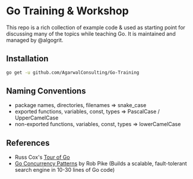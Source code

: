 # Go Training & Workshop

This repo is a rich collection of example code & used as starting point for discussing many of the topics while teaching Go. It is maintained and managed by @algogrit.

## Installation

```bash
go get -u github.com/AgarwalConsulting/Go-Training
```

## Naming Conventions

- package names, directories, filenames => snake_case
- exported functions, variables, const, types => PascalCase / UpperCamelCase
- non-exported functions, variables, const, types => lowerCamelCase

## References

- Russ Cox's [Tour of Go](https://www.youtube.com/watch?v=ytEkHepK08c)
- [Go Concurrency Patterns](https://www.youtube.com/watch?v=f6kdp27TYZs) by Rob Pike (Builds a scalable, fault-tolerant search engine in 10-30 lines of Go code)

